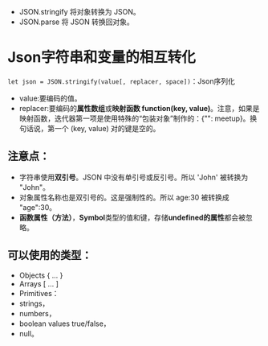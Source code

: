 - JSON.stringify 将对象转换为 JSON。
- JSON.parse 将 JSON 转换回对象。
# Json字符串和变量的相互转化
`let json = JSON.stringify(value[, replacer, space])`：Json序列化
- value:要编码的值。
- replacer:要编码的**属性数组**或**映射函数 function(key, value)**。注意，如果是映射函数，迭代器第一项是使用特殊的“包装对象”制作的：{"": meetup}。换句话说，第一个 (key, value) 对的键是空的。
## 注意点：
- 字符串使用**双引号**。JSON 中没有单引号或反引号。所以 'John' 被转换为 "John"。
- 对象属性名称也是双引号的。这是强制性的。所以 age:30 被转换成 "age":30。
- **函数属性（方法）**，**Symbol**类型的值和键，存储**undefined的属性**都会被忽略。
## 可以使用的类型：
- Objects { ... }
- Arrays [ ... ]
- Primitives：
- strings，
- numbers，
- boolean values true/false，
- null。
